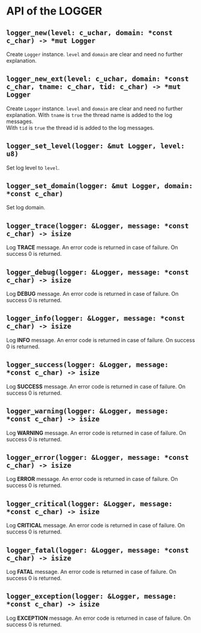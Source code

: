 # API of the LOGGER

## `logger_new(level: c_uchar, domain: *const c_char) -> *mut Logger`

Create `Logger` instance. `level` and `domain` are clear and need no further explanation.

## `logger_new_ext(level: c_uchar, domain: *const c_char, tname: c_char, tid: c_char) -> *mut Logger`

Create `Logger` instance. `level` and `domain` are clear and need no further explanation.
With `tname` is `true` the thread name is added to the log messages.  
With `tid` is `true` the thread id is added to the log messages.

## `logger_set_level(logger: &mut Logger, level: u8)`

Set log level to `level`.

## `logger_set_domain(logger: &mut Logger, domain: *const c_char)`

Set log domain.

## `logger_trace(logger: &Logger, message: *const c_char) -> isize`

Log **TRACE** message.
An error code is returned in case of failure. On success 0 is returned.

## `logger_debug(logger: &Logger, message: *const c_char) -> isize`

Log **DEBUG** message.
An error code is returned in case of failure. On success 0 is returned.

## `logger_info(logger: &Logger, message: *const c_char) -> isize`

Log **INFO** message.
An error code is returned in case of failure. On success 0 is returned.

## `logger_success(logger: &Logger, message: *const c_char) -> isize`

Log **SUCCESS** message.
An error code is returned in case of failure. On success 0 is returned.

## `logger_warning(logger: &Logger, message: *const c_char) -> isize`

Log **WARNING** message.
An error code is returned in case of failure. On success 0 is returned.

## `logger_error(logger: &Logger, message: *const c_char) -> isize`

Log **ERROR** message.
An error code is returned in case of failure. On success 0 is returned.

## `logger_critical(logger: &Logger, message: *const c_char) -> isize`

Log **CRITICAL** message.
An error code is returned in case of failure. On success 0 is returned.

## `logger_fatal(logger: &Logger, message: *const c_char) -> isize`

Log **FATAL** message.
An error code is returned in case of failure. On success 0 is returned.

## `logger_exception(logger: &Logger, message: *const c_char) -> isize`

Log **EXCEPTION** message.
An error code is returned in case of failure. On success 0 is returned.
